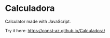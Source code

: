 # Calculadora
Calculator made with JavaScript.

Try it here: https://const-az.github.io/Calculadora/
